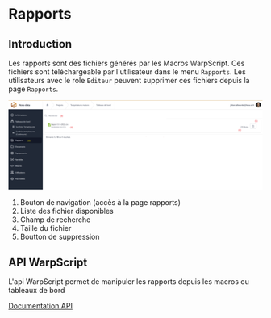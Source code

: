 # Rapports

## Introduction

Les rapports sont des fichiers générés par les Macros WarpScript. Ces fichiers sont téléchargeable par l'utilisateur dans le menu ```Rapports```.
Les utilisateurs avec le role ```Editeur``` peuvent supprimer ces fichiers depuis la page ```Rapports```.

![Rapport](./_medias/Rapports.png)

1. Bouton de navigation (accès à la page rapports)
2. Liste des fichier disponibles
3. Champ de recherche
4. Taille du fichier
5. Boutton de suppression

## API WarpScript

L'api WarpScript permet de manipuler les rapports depuis les macros ou tableaux de bord

[Documentation API](/Fichiers/hdApiReport.md)

